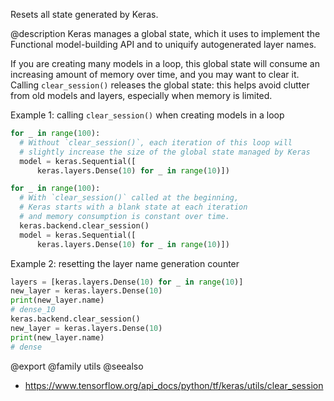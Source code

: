 Resets all state generated by Keras.

@description
Keras manages a global state, which it uses to implement the Functional
model-building API and to uniquify autogenerated layer names.

If you are creating many models in a loop, this global state will consume
an increasing amount of memory over time, and you may want to clear it.
Calling `clear_session()` releases the global state: this helps avoid
clutter from old models and layers, especially when memory is limited.

Example 1: calling `clear_session()` when creating models in a loop

```python
for _ in range(100):
  # Without `clear_session()`, each iteration of this loop will
  # slightly increase the size of the global state managed by Keras
  model = keras.Sequential([
      keras.layers.Dense(10) for _ in range(10)])

for _ in range(100):
  # With `clear_session()` called at the beginning,
  # Keras starts with a blank state at each iteration
  # and memory consumption is constant over time.
  keras.backend.clear_session()
  model = keras.Sequential([
      keras.layers.Dense(10) for _ in range(10)])
```

Example 2: resetting the layer name generation counter

```python
layers = [keras.layers.Dense(10) for _ in range(10)]
new_layer = keras.layers.Dense(10)
print(new_layer.name)
# dense_10
keras.backend.clear_session()
new_layer = keras.layers.Dense(10)
print(new_layer.name)
# dense
```

@export
@family utils
@seealso
+ <https://www.tensorflow.org/api_docs/python/tf/keras/utils/clear_session>
